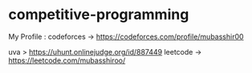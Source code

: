 # competitive-programming
My Profile :
codeforces  -> https://codeforces.com/profile/mubasshir00


uva >  https://uhunt.onlinejudge.org/id/887449
leetcode ->  https://leetcode.com/mubasshiroo/

